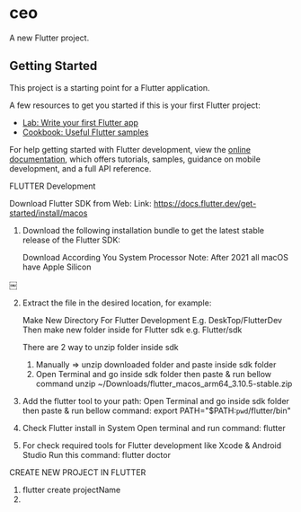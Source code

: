 # ceo

A new Flutter project.

## Getting Started

This project is a starting point for a Flutter application.

A few resources to get you started if this is your first Flutter project:

- [Lab: Write your first Flutter app](https://docs.flutter.dev/get-started/codelab)
- [Cookbook: Useful Flutter samples](https://docs.flutter.dev/cookbook)

For help getting started with Flutter development, view the
[online documentation](https://docs.flutter.dev/), which offers tutorials,
samples, guidance on mobile development, and a full API reference.


FLUTTER Development


Download Flutter SDK from Web:
Link: https://docs.flutter.dev/get-started/install/macos

1. Download the following installation bundle to get the latest stable release of the Flutter SDK:

	Download According You System Processor
	Note: After 2021 all macOS have Apple Silicon 
	
￼

2. Extract the file in the desired location, for example:

	Make New Directory For Flutter Development
	E.g. DeskTop/FlutterDev
	Then make new folder inside for Flutter sdk 
	e.g. Flutter/sdk

	There are 2 way to unzip folder inside sdk
	1. Manually => unzip downloaded folder and paste inside sdk folder
	2. Open Terminal and go inside sdk folder then paste & run bellow command
		unzip ~/Downloads/flutter_macos_arm64_3.10.5-stable.zip


3. Add the flutter tool to your path:
	Open Terminal and go inside sdk folder then paste & run bellow command:
	 export PATH="$PATH:`pwd`/flutter/bin"

4. Check Flutter install in System
	Open terminal and run command: flutter

5. For check required tools for Flutter development like Xcode & Android Studio
	Run this command: flutter doctor


CREATE NEW PROJECT IN FLUTTER

1. flutter create projectName
2.  
